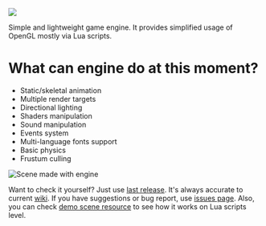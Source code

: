 ![](http://i.imgur.com/x3GSfPD.png)

Simple and lightweight game engine. It provides simplified usage of OpenGL mostly via Lua scripts.

# What can engine do at this moment?
* Static/skeletal animation
* Multiple render targets
* Directional lighting
* Shaders manipulation
* Sound manipulation
* Events system
* Multi-language fonts support
* Basic physics
* Frustum culling

![Scene made with engine](http://i.imgur.com/VFUB7MN.png)

Want to check it yourself? Just use [last release](https://github.com/SDraw/run-on-coal/releases). It's always accurate to current [wiki](https://github.com/SDraw/run-on-coal/wiki).
If you have suggestions or bug report, use [issues page](https://github.com/SDraw/run-on-coal/issues).
Also, you can check [demo scene resource](https://github.com/SDraw/roc-app-demo) to see how it works on Lua scripts level. 
